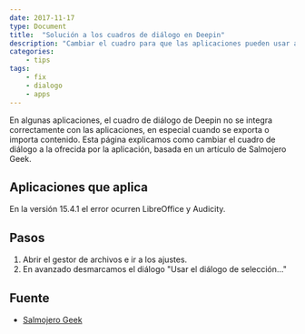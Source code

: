 ```yaml
---
date: 2017-11-17
type: Document
title:  "Solución a los cuadros de diálogo en Deepin"
description: "Cambiar el cuadro para que las aplicaciones pueden usar a su modo"
categories:
    - tips
tags:
    - fix
    - dialogo
    - apps
---
```


En algunas aplicaciones, el cuadro de diálogo de Deepin no se integra correctamente con las aplicaciones, en especial cuando se exporta o importa contenido. Esta página explicamos como cambiar el cuadro de diálogo a la ofrecida por la aplicación, basada en un artículo de Salmojero Geek.

## Aplicaciones que aplica
En la versión 15.4.1 el error ocurren LibreOffice y Audicity.

## Pasos
1. Abrir el gestor de archivos e ir a los ajustes.
2. En avanzado desmarcamos el diálogo "Usar el diálogo de selección..."

## Fuente
* [Salmojero Geek](https://salmorejogeek.com/2017/10/27/deepin-y-audacity-mostrar-el-cuadro-de-dialogo-completo-al-exportar-audio/)

